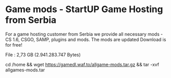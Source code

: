 # Game mods - StartUP Game Hosting from Serbia
For a game hosting customer from Serbia we provide all necessary mods - CS 1.6, CSGO, SAMP, plugins and mods. The mods are updated
Download is for free!

File : 2,73 GB (2.941.283.747 Bytes)

cd /home
&& wget https://gamedl.waf.to/allgame-mods.tar.gz
&& tar -xvf allgames-mods.tar

